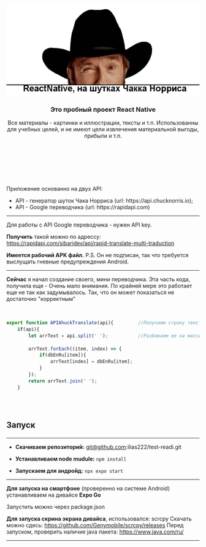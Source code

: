 <header>
<img src="https://github.com/ilias222/test-readi/blob/main/chak-banner.png?raw=true" alt="Что то пошло не так. Это баннер!" align="center">

<div>
<h3 align="center">Это пробный проект React Native</h3>
<p align="center">Все материалы - картинки и иллюстрации, тексты и т.п. 
<span>Использованны для учебных целей, и не имеют цели извлечения материальной выгоды, прибыли и т.п.</span>
<br>
<br>
</p>
<div>
</header>
<br>
<br>
<section align="left">
<div>
<p>
Приложение основанно на двух API:
<ul>
<li>
API - генератор шуток Чака Норриса (url: https://api.chucknorris.io);
</li>
<li>
API - Google переводчика (url: https://rapidapi.com)
</li>
</ul>
</p>
</div>


<hr>
<p>
Для работы с API Google переводчика - нужен API key.
<br>

**Получить** такой можно по адрессу: https://rapidapi.com/sibaridev/api/rapid-translate-multi-traduction
</p>
<p>

**Имеется рабочий APK файл.**
P.S. Он не подписан, так что требуется выслущать гневные предупреждения Android.

</p>
<hr>
</section>


<section>
<div>
<p>

**Cейчас** я начал создание своего, мини переводчика. Эта часть кода, получила еще - Очень мало внимания.
По крайней мере это работает еще не так как задумывалось. Так, что он может показаться не достаточно "корректным"

<br>
</p>
<div>
<p>

```javascript
export function APIAhuckTranslate(api){         //Получаем строку текста
    if(api){
        let arrText = api.split(' ');           //Разбиваем ее на массив и ищем в таблице переводов

        arrText.forEach((item, index) => {
            if(dbEnRu[item]){
                arrText[index] = dbEnRu[item];
            }
        });
        return arrText.join(' ');
    }
```

</p>
<div>
</div>
</section>

<br><br>
<section>
<h2>



Запуск

</h2>
<hr>

<ul>
<li>

**Скачиваем репозиторий:** git@github.com:ilias222/test-readi.git

</li>
<li>

**Устанавливаем node mudule:** ``npm install``

</li>
<li>

**Запускаем для андройд:** ``npx expo start``

</li>
</ul>

<hr>

**Для запуска на смартфоне** (проверенно на системе Android) устанавливаем на дивайсе
**Expo Go**

Запустить можно через package.json

**Для запуска скрина экрана дивайса**, использовался: scrcpy
Скачать можно сдесь: https://github.com/Genymobile/scrcpy/releases
Перед запуском, проверить наличие java пакета: https://www.java.com/ru/

<hr>
</section>
